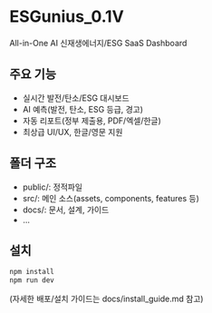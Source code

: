 # ESGunius_0.1V

All-in-One AI 신재생에너지/ESG SaaS Dashboard

## 주요 기능
- 실시간 발전/탄소/ESG 대시보드
- AI 예측(발전, 탄소, ESG 등급, 경고)
- 자동 리포트(정부 제출용, PDF/엑셀/한글)
- 최상급 UI/UX, 한글/영문 지원

## 폴더 구조
- public/: 정적파일
- src/: 메인 소스(assets, components, features 등)
- docs/: 문서, 설계, 가이드
- ...

## 설치
```bash
npm install
npm run dev
```
(자세한 배포/설치 가이드는 docs/install_guide.md 참고)
